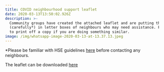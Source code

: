 ```yaml
---
title: COVID neighbourhood support leaflet
date: 2020-03-13T13:50:02.926Z
description: >-
  Community groups have created the attached leaflet and are putting these
  (carefully*) in letter boxes of neighbours who may need assistance. Feel free
  to print off a copy if you are doing something similar.
image: /img/whatsapp-image-2020-03-13-at-13.37.13.jpeg
---
```

\*Please be familiar with HSE guidelines [here](https://www2.hse.ie/conditions/coronavirus/protect-yourself.html) before contacting any neighbours.

The leaflet can be downloaded [here](/docs/CovidCommunitySupportSide1.pdf)
